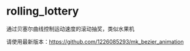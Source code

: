 # rolling_lottery
通过贝塞尔曲线控制运动速度的滚动抽奖，类似水果机

请使用最新版本：https://github.com/1226085293/mk_bezier_animation
